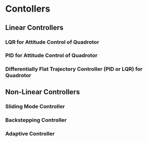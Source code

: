 # Contollers
## Linear Controllers
### LQR for Attitude Control of Quadrotor
### PID for Attitude Control of Quadrotor
### Differentially Flat Trajectory Controller (PID or LQR) for Quadrotor
## Non-Linear Controllers
### Sliding Mode Controller
### Backstepping Controller
### Adaptive Controller
